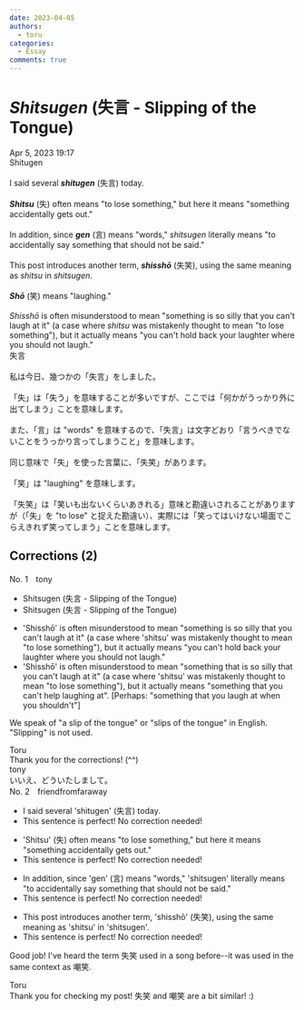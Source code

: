 ```yaml
---
date: 2023-04-05
authors:
  - toru
categories:
  - Essay
comments: true
---
```


# <strong><em>Shitsugen</strong></em> (失言 - Slipping of the Tongue)
<div class="date">Apr 5, 2023 19:17</div>
<div id="post"><div id="body_show_ori">
Shitugen<br/><br/>I said several <strong><em>shitugen</em></strong> (失言) today.<br/><br/><strong><em>Shitsu</em></strong> (失) often means "to lose something," but here it means "something accidentally gets out."<br/><br/>In addition, since <strong><em>gen</em></strong> (言) means "words," <em>shitsugen</em> literally means "to accidentally say something that should not be said."<br/><br/>This post introduces another term, <strong><em>shisshō</em></strong> (失笑), using the same meaning as <em>shitsu</em> in <em>shitsugen</em>.<br/><br/><strong><em>Shō</em></strong> (笑) means "laughing."<br/><br/><em>Shisshō</em> is often misunderstood to mean "something is so silly that you can't laugh at it" (a case where <em>shitsu</em> was mistakenly thought to mean "to lose something"), but it actually means "you can't hold back your laughter where you should not laugh."
</div></div>

<!-- more -->

<div id="post_ja"><div id="body_show_mo">
失言<br/><br/>私は今日、幾つかの「失言」をしました。<br/><br/>「失」は「失う」を意味することが多いですが、ここでは「何かがうっかり外に出てしまう」ことを意味します。<br/><br/>また、「言」は "words" を意味するので、「失言」は文字どおり「言うべきでないことをうっかり言ってしまうこと」を意味します。<br/><br/>同じ意味で「失」を使った言葉に、「失笑」があります。<br/><br/>「笑」は "laughing" を意味します。<br/><br/>「失笑」は「笑いも出ないくらいあきれる」意味と勘違いされることがありますが（「失」を "to lose" と捉えた勘違い）、実際には「笑ってはいけない場面でこらえきれず笑ってしまう」ことを意味します。
</div></div>

## Corrections (2)
<div id="block"><div class="first_name"> No. 1　<span class="just_name">tony</span></div><div id="block2">
<ul class="correction_field">
<li class="incorrect">Shitsugen (失言 - Slipping of the Tongue)</li>
<li class="corrected correct">
Shitsugen (失言 - Slip<span class="sline"><span class="f_red">ping</span></span> of the Tongue)
</li>
</ul>
<ul class="correction_field">
<li class="incorrect">'Shisshō' is often misunderstood to mean "something is so silly that you can't laugh at it" (a case where 'shitsu' was mistakenly thought to mean "to lose something"), but it actually means "you can't hold back your laughter where you should not laugh."</li>
<li class="corrected correct">
'Shisshō' is often misunderstood to mean "something <span class="f_red">that</span> is so silly that you can't laugh at it" (a case where 'shitsu' was mistakenly thought to mean "to lose something"), but it actually means "<span class="f_red">something that</span> you can't <span class="f_red">help laughing at</span>". [Perhaps: "something that you laugh at when you shouldn't"]
</li>
</ul>
<p class="comment_small">
 We speak of "a slip of the tongue" or "slips of the tongue" in English. "Slipping" is not used.
</p>

</div><div class="name"><span class="just_name">Toru</span><br>
Thank you for the corrections! (^^)
</div>
<div class="name"><span class="just_name">tony</span><br>
いいえ、どういたしまして。
</div>
</div>
<div id="block"><div class="first_name"> No. 2　<span class="just_name">friendfromfaraway</span></div><div id="block2">
<ul class="correction_field">
<li class="incorrect">I said several 'shitugen' (失言) today.</li>
<li class="corrected perfect">This sentence is perfect! No correction needed!</li>
</ul>
<ul class="correction_field">
<li class="incorrect">'Shitsu' (失) often means "to lose something," but here it means "something accidentally gets out."</li>
<li class="corrected perfect">This sentence is perfect! No correction needed!</li>
</ul>
<ul class="correction_field">
<li class="incorrect">In addition, since 'gen' (言) means "words," 'shitsugen' literally means "to accidentally say something that should not be said."</li>
<li class="corrected perfect">This sentence is perfect! No correction needed!</li>
</ul>
<ul class="correction_field">
<li class="incorrect">This post introduces another term, 'shisshō' (失笑), using the same meaning as 'shitsu' in 'shitsugen'.</li>
<li class="corrected perfect">This sentence is perfect! No correction needed!</li>
</ul>
<p class="comment_small">
 Good job! I've heard the term 失笑 used in a song before--it was used in the same context as 嘲笑.
</p>

</div><div class="name"><span class="just_name">Toru</span><br>
Thank you for checking my post! 失笑 and 嘲笑 are a bit similar! :)
</div>
</div>
